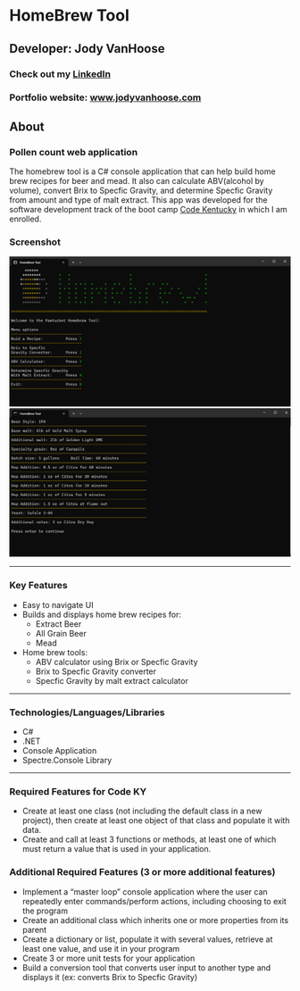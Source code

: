 # HomeBrew Tool
## Developer: Jody VanHoose
### Check out my <a href="https://www.linkedin.com/in/jody-vanhoose/" target="_blank">LinkedIn</a>
### Portfolio website: <a href="https://www.jodyvanhoose.com" target="_blank">www.jodyvanhoose.com</a>

## About
### Pollen count web application
The homebrew tool is a C# console application that can help build home brew recipes for beer and mead. It also can calculate ABV(alcohol by volume), convert Brix to Specfic Gravity, and determine Specfic Gravity from amount and type of malt extract. This app was developed for the software development track of the boot camp <a href="http://codekentucky.org/" target="_blank">Code Kentucky</a> in which I am enrolled.

### Screenshot

![](./images/homebrew_title_screenshot.png)
![](./images/homebrew_recipe_display_screenshot.png)
___
### Key Features
* Easy to navigate UI
* Builds and displays home brew recipes for:
    * Extract Beer
    * All Grain Beer
    * Mead
* Home brew tools:
    * ABV calculator using Brix or Specfic Gravity
    * Brix to Specfic Gravity converter
    * Specfic Gravity by malt extract calculator
___
### Technologies/Languages/Libraries
* C#
* .NET
* Console Application
* Spectre.Console Library
___
### Required Features for Code KY
* Create at least one class (not including the default class in a new project), then create at least one object of that class and populate it with data.
* Create and call at least 3 functions or methods, at least one of which must return a value that is used in your application.

### Additional Required Features (3 or more additional features)
* Implement a “master loop” console application where the user can repeatedly enter commands/perform actions, including choosing to exit the program
* Create an additional class which inherits one or more properties from its parent
* Create a dictionary or list, populate it with several values, retrieve at least one value, and use it in your program
* Create 3 or more unit tests for your application
* Build a conversion tool that converts user input to another type and displays it (ex: converts Brix to Specfic Gravity)






